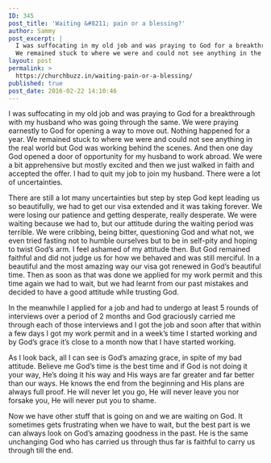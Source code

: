 ```yaml
---
ID: 345
post_title: 'Waiting &#8211; pain or a blessing?'
author: Sammy
post_excerpt: |
  I was suffocating in my old job and was praying to God for a breakthrough with my husband. Nothing happened for a year.
  We remained stuck to where we were and could not see anything in the real world but God was working behind the scenes.
layout: post
permalink: >
  https://churchbuzz.in/waiting-pain-or-a-blessing/
published: true
post_date: 2016-02-22 14:10:46
---
```

I was suffocating in my old job and was praying to God for a breakthrough with my husband who was going through the same. We were praying earnestly to God for opening a way to move out. Nothing happened for a year. We remained stuck to where we were and could not see anything in the real world but God was working behind the scenes. And then one day God opened a door of opportunity for my husband to work abroad. We were a bit apprehensive but mostly excited and then we just walked in faith and accepted the offer. I had to quit my job to join my husband. There were a lot of uncertainties.

There are still a lot many uncertainties but step by step God kept leading us so beautifully, we had to get our visa extended and it was taking forever. We were losing our patience and getting desperate, really desperate. We were waiting because we had to, but our attitude during the waiting period was terrible. We were cribbing, being bitter, questioning God and what not, we even tried fasting not to humble ourselves but to be in self-pity and hoping to twist God’s arm. I feel ashamed of my attitude then. But God remained faithful and did not judge us for how we behaved and was still merciful. In a beautiful and the most amazing way our visa got renewed in God’s beautiful time. Then as soon as that was done we applied for my work permit and this time again we had to wait, but we had learnt from our past mistakes and decided to have a good attitude while trusting God.

In the meanwhile I applied for a job and had to undergo at least 5 rounds of interviews over a period of 2 months and God graciously carried me through each of those interviews and I got the job and soon after that within a few days I got my work permit and in a week’s time I started working and by God’s grace it’s close to a month now that I have started working.

As I look back, all I can see is God’s amazing grace, in spite of my bad attitude. Believe me God’s time is the best time and if God is not doing it your way, He’s doing it his way and His ways are far greater and far better than our ways. He knows the end from the beginning and His plans are always full proof. He will never let you go, He will never leave you nor forsake you, He will never put you to shame.

Now we have other stuff that is going on and we are waiting on God. It sometimes gets frustrating when we have to wait, but the best part is we can always look on God’s amazing goodness in the past. He is the same unchanging God who has carried us through thus far is faithful to carry us through till the end.